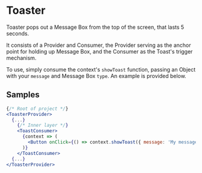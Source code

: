 # Toaster
Toaster pops out a Message Box from the top of the screen, that lasts 5 seconds.

It consists of a Provider and Consumer, the Provider serving as the anchor point for holding up Message Box, and the Consumer as the Toast's trigger mechanism.

To use, simply consume the context's ```showToast``` function, passing an Object with your ```message``` and Message Box ```type```. An example is provided below.

## Samples

```jsx
{/* Root of project */}
<ToasterProvider>
  {...}
    {/* Inner layer */}
    <ToastConsumer>
      {context => (
        <Button onClick={() => context.showToast({ message: 'My message', type: 'success' })}>Success</Button>
      )}
    </ToastConsumer>
  {...}
</ToasterProvider>
```

